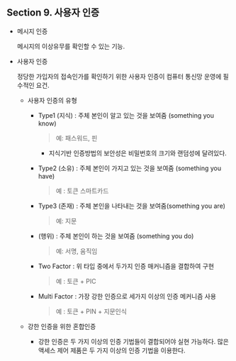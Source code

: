 ## Section 9. 사용자 인증

- 메시지 인증

  메시지의 이상유무를 확인할 수 있는 기능. 

- 사용자 인증

  정당한 가입자의 접속인가를 확인하기 위한 사용자 인증이 컴퓨터 통신망 운영에 필수적인 요건.

  - 사용자 인증의 유형
    - Type1 (지식) : 주체 본인이 알고 있는 것을 보여줌 (something you know) 
  
      > 예: 패스워드, 핀
  
      - 지식기반 인증방법의 보안성은 비밀번호의 크기와 랜덤성에 달려있다.
  
    - Type2 (소유) : 주체 본인이 가지고 있는 것을 보여줌 (something you have)
  
      > 예 : 토큰 스마트카드
  
    - Type3 (존재) : 주체 본인을 나타내는 것을 보여줌(something you are)
  
      > 예: 지문
  
    - (행위) : 주체 본인이 하는 것을 보여줌 (something you do)
  
      > 예: 서명, 움직임
  
    - Two Factor : 위 타입 중에서 두가지 인증 매커니즘을 결합하여 구현
  
      > 예 : 토큰 + PIC
  
    - Multi Factor : 가장 강한 인증으로 세가지 이상의 인증 메커니즘 사용 
  
      > 예 : 토큰 + PIN + 지문인식
  
  - 강한 인증을 위한 혼합인증
  
    - 강한 인증은 두 가지 이상의 인증 기법들이 결합되어야 실현 가능하다. 많은 액세스 제어 제품은 두 가지 이상의 인증 기법을 이용한다.